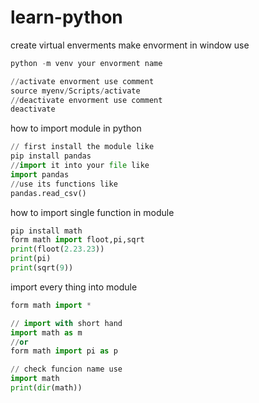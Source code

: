 # learn-python

create virtual enverments
make envorment in window use

```python
python -m venv your envorment name

//activate envorment use comment
source myenv/Scripts/activate
//deactivate envorment use comment
deactivate

```

how to import module in python

```python
// first install the module like
pip install pandas
//import it into your file like
import pandas
//use its functions like
pandas.read_csv()

```

how to import single function in module

```python
pip install math
form math import floot,pi,sqrt
print(floot(2.23.23))
print(pi)
print(sqrt(9))
```

import every thing into module

```python
form math import *

// import with short hand
import math as m
//or
form math import pi as p

// check funcion name use
import math
print(dir(math))
```
